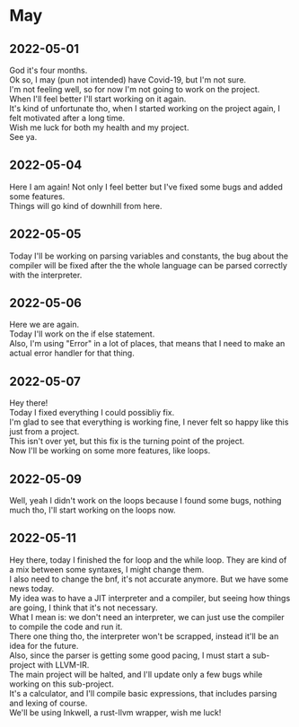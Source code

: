 # May

## 2022-05-01

God it's four months.  
Ok so, I may (pun not intended) have Covid-19, but I'm not sure.  
I'm not feeling well, so for now I'm not going to work on the project.  
When I'll feel better I'll start working on it again.  
It's kind of unfortunate tho, when I started working on the project again, I felt motivated after a long time.  
Wish me luck for both my health and my project.  
See ya.

## 2022-05-04

Here I am again! Not only I feel better but I've fixed some bugs and added some features.  
Things will go kind of downhill from here.

## 2022-05-05

Today I'll be working on parsing variables and constants, the bug about the compiler will be fixed after the
the whole language can be parsed correctly with the interpreter.

## 2022-05-06

Here we are again.  
Today I'll work on the if else statement.  
Also, I'm using "Error" in a lot of places, that means that I need to make an
actual error handler for that thing.

## 2022-05-07

Hey there!  
Today I fixed everything I could possibliy fix.  
I'm glad to see that everything is working fine, I never felt so happy like this just from a project.  
This isn't over yet, but this fix is the turning point of the project.  
Now I'll be working on some more features, like loops.

## 2022-05-09

Well, yeah I didn't work on the loops because I found some bugs, nothing much tho, I'll start working on the loops now.

## 2022-05-11

Hey there, today I finished the for loop and the while loop. They are kind of a mix between some syntaxes, I might change them.  
I also need to change the bnf, it's not accurate anymore. But we have some news today.  
My idea was to have a JIT interpreter and a compiler, but seeing how things are going, I think that it's not necessary.  
What I mean is: we don't need an interpreter, we can just use the compiler to compile the code and run it.  
There one thing tho, the interpreter won't be scrapped, instead it'll be an idea for the future.  
Also, since the parser is getting some good pacing, I must start a sub-project with LLVM-IR.  
The main project will be halted, and I'll update only a few bugs while working on this sub-project.  
It's a calculator, and I'll compile basic expressions, that includes parsing and lexing of course.  
We'll be using Inkwell, a rust-llvm wrapper, wish me luck!
